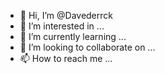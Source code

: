- 👋 Hi, I’m @Davederrck
- 👀 I’m interested in ...
- 🌱 I’m currently learning ...
- 💞️ I’m looking to collaborate on ...
- 📫 How to reach me ...

<!---
Davederrck/Davederrck is a ✨ special ✨ repository because its `README.md` (this file) appears on your GitHub profile.
You can click the Preview link to take a look at your changes.
--->
